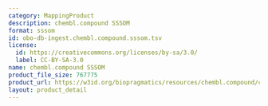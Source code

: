 ```yaml
---
category: MappingProduct
description: chembl.compound SSSOM
format: sssom
id: obo-db-ingest.chembl.compound.sssom.tsv
license:
  id: https://creativecommons.org/licenses/by-sa/3.0/
  label: CC-BY-SA-3.0
name: chembl.compound SSSOM
product_file_size: 767775
product_url: https://w3id.org/biopragmatics/resources/chembl.compound/chembl.compound.sssom.tsv
layout: product_detail
---
```

